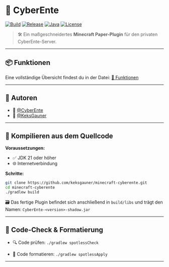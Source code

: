 # 🦆 CyberEnte

[![Build](https://img.shields.io/github/actions/workflow/status/keksgauner/minecraft-cyberente/build.yml?branch=master&label=Build&style=for-the-badge)](https://github.com/keksgauner/minecraft-cyberente/actions)
[![Release](https://img.shields.io/github/v/release/keksgauner/minecraft-cyberente?label=Release&style=for-the-badge)](https://github.com/keksgauner/minecraft-cyberente/releases)
[![Java](https://img.shields.io/badge/Java-21+-orange?style=for-the-badge&logo=openjdk)](https://jdk.java.net/21/)
[![License](https://img.shields.io/github/license/keksgauner/minecraft-cyberente?style=for-the-badge)](https://github.com/keksgauner/minecraft-cyberente/blob/main/LICENSE)

> 🛠️ Ein maßgeschneidertes **Minecraft Paper-Plugin** für den privaten CyberEnte-Server.

---

## 📦 Funktionen

Eine vollständige Übersicht findest du in der Datei: [📄 Funktionen](TODO.md)

---

## 👥 Autoren

- 🐤 [@CyberEnte](https://www.github.com/cyberente)
- 🍪 [@KeksGauner](https://www.github.com/keksgauner)

---

## 🧪 Kompilieren aus dem Quellcode

**Voraussetzungen:**

- ✅ JDK 21 oder höher
- 🌐 Internetverbindung

**Schritte:**

```bash
git clone https://github.com/keksgauner/minecraft-cyberente.git
cd minecraft-cyberente
./gradlew build
```

🗃️ Das fertige Plugin befindet sich anschließend in `build/libs` und trägt den Namen:
`CyberEnte-<version>-shadow.jar`

---

## 🧹 Code-Check & Formatierung

- 🔍 Code prüfen:
  `./gradlew spotlessCheck`

- 🎨 Code formatieren:
  `./gradlew spotlessApply`

---

